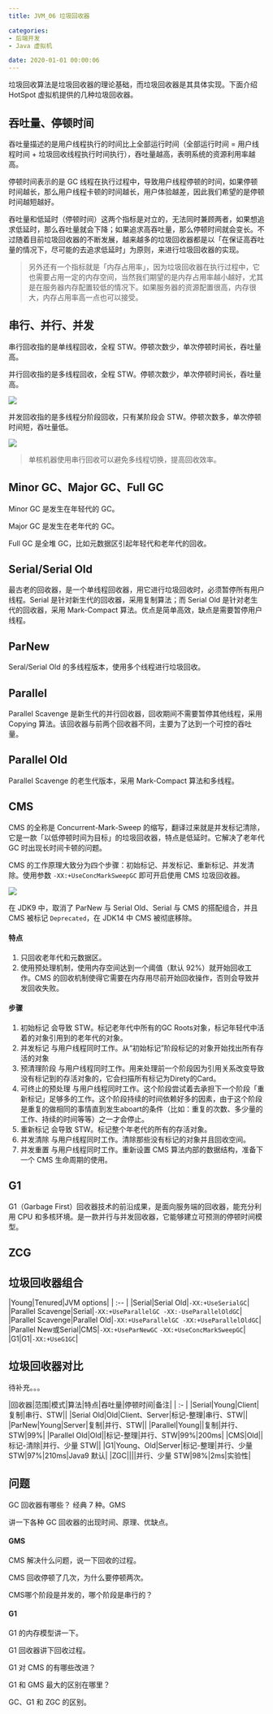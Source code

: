 ```yaml
---
title: JVM_06 垃圾回收器

categories:
- 后端开发
- Java 虚拟机

date: 2020-01-01 00:00:06
---
```

垃圾回收算法是垃圾回收器的理论基础，而垃圾回收器是其具体实现。下面介绍 HotSpot 虚拟机提供的几种垃圾回收器。

## 吞吐量、停顿时间
吞吐量描述的是用户线程执行的时间比上全部运行时间（全部运行时间 = 用户线程时间 + 垃圾回收线程执行时间执行），吞吐量越高，表明系统的资源利用率越高。

停顿时间表示的是 GC 线程在执行过程中，导致用户线程停顿的时间，如果停顿时间越长，那么用户线程卡顿的时间越长，用户体验越差，因此我们希望的是停顿时间越短越好。

吞吐量和低延时（停顿时间）这两个指标是对立的，无法同时兼顾两者，如果想追求低延时，那么吞吐量就会下降；如果追求高吞吐量，那么停顿时间就会变长。不过随着目前垃圾回收器的不断发展，越来越多的垃圾回收器都是以「在保证高吞吐量的情况下，尽可能的去追求低延时」为原则，来进行垃圾回收器的实现。

> 另外还有一个指标就是「内存占用率」，因为垃圾回收器在执行过程中，它也需要占用一定的内存空间，当然我们期望的是内存占用率越小越好，尤其是在服务器内存配置较低的情况下。如果服务器的资源配置很高，内存很大，内存占用率高一点也可以接受。

## 串行、并行、并发
串行回收指的是单线程回收，全程 STW。停顿次数少，单次停顿时间长，吞吐量高。

并行回收指的是多线程回收，全程 STW。停顿次数少，单次停顿时间长，吞吐量高。

![](https://oscimg.oschina.net/oscnet/up-0704e3acfd751cb0c7fed5901cf73c9cccf.png)

并发回收指的是多线程分阶段回收，只有某阶段会 STW。停顿次数多，单次停顿时间短，吞吐量低。

![](https://oscimg.oschina.net/oscnet/up-2e760881402ee830c9cf6f415d3b9f9ccf8.png)

> 单核机器使用串行回收可以避免多线程切换，提高回收效率。

## Minor GC、Major GC、Full GC
Minor GC 是发生在年轻代的 GC。

Major GC 是发生在老年代的 GC。

Full GC 是全堆 GC，比如元数据区引起年轻代和老年代的回收。

## Serial/Serial Old
最古老的回收器，是一个单线程回收器，用它进行垃圾回收时，必须暂停所有用户线程。Serial 是针对新生代的回收器，采用复制算法；而 Serial Old 是针对老生代的回收器，采用 Mark-Compact 算法。优点是简单高效，缺点是需要暂停用户线程。

## ParNew
Seral/Serial Old 的多线程版本，使用多个线程进行垃圾回收。

## Parallel
Parallel Scavenge 是新生代的并行回收器，回收期间不需要暂停其他线程，采用 Copying 算法。该回收器与前两个回收器不同，主要为了达到一个可控的吞吐量。

## Parallel Old
Parallel Scavenge 的老生代版本，采用 Mark-Compact 算法和多线程。

## CMS
CMS 的全称是 Concurrent-Mark-Sweep 的缩写，翻译过来就是并发标记清除，它是一款「以低停顿时间为目标」的垃圾回收器，特点是低延时。它解决了老年代 GC 时出现长时间卡顿的问题。

CMS 的工作原理大致分为四个步骤：初始标记、并发标记、重新标记、并发清除。使用参数 `-XX:+UseConcMarkSweepGC` 即可开启使用 CMS 垃圾回收器。

![](https://imgconvert.csdnimg.cn/aHR0cHM6Ly9tbWJpei5xcGljLmNuL21tYml6X3BuZy9LNWNxaWEwdVY4R3pHNU41YWhlN0ZwSWlhYlhhaWNvc3NNSFYzUnlHQVdxd0MyVk1nQ3ZiaDdKNjBraWNpYXNkS0ZhZHFQSGhablRiZnBNeThxaWNoVk1xMG1WQS82NDA?x-oss-process=image/format,png)

在 JDK9 中，取消了 ParNew 与 Serial Old、Serial 与 CMS 的搭配组合，并且 CMS 被标记 `Deprecated`，在 JDK14 中 CMS 被彻底移除。

#### 特点
1. 只回收老年代和元数据区。
1. 使用预处理机制，使用内存空间达到一个阈值（默认 92%）就开始回收工作。CMS 的回收机制使得它需要在内存用尽前开始回收操作，否则会导致并发回收失败。

#### 步骤
1. 初始标记
    会导致 STW。标记老年代中所有的GC Roots对象，标记年轻代中活着的对象引用到的老年代的对象。
1. 并发标记 
    与用户线程同时工作。从“初始标记”阶段标记的对象开始找出所有存活的对象
1. 预清理阶段
    与用户线程同时工作。用来处理前一个阶段因为引用关系改变导致没有标记到的存活对象的，它会扫描所有标记为Direty的Card。
1. 可终止的预处理
    与用户线程同时工作。这个阶段尝试着去承担下一个阶段「重新标记」足够多的工作。这个阶段持续的时间依赖好多的因素，由于这个阶段是重复的做相同的事情直到发生aboart的条件（比如：重复的次数、多少量的工作、持续的时间等等）之一才会停止。
1. 重新标记
    会导致 STW。标记整个年老代的所有的存活对象。
1. 并发清除
    与用户线程同时工作。清除那些没有标记的对象并且回收空间。
1. 并发重置
    与用户线程同时工作。重新设置 CMS 算法内部的数据结构，准备下一个 CMS 生命周期的使用。
## G1
G1（Garbage First）回收器技术的前沿成果，是面向服务端的回收器，能充分利用 CPU 和多核环境。是一款并行与并发回收器，它能够建立可预测的停顿时间模型。



## ZCG

## 垃圾回收器组合
|Young|Tenured|JVM options|
| :-- |
|Serial|Serial Old|`-XX:+UseSerialGC`|
|Parallel Scavenge|Serial|`-XX:+UseParallelGC -XX:-UseParallelOldGC`|
|Parallel Scavenge|Parallel Old|`-XX:+UseParallelGC -XX:+UseParallelOldGC`|
|Parallel New或Serial|CMS|`-XX:+UseParNewGC` `-XX:+UseConcMarkSweepGC`|
|G1|G1|`-XX:+UseG1GC`|

## 垃圾回收器对比
待补充。。。

|回收器|范围|模式|算法|特点|吞吐量|停顿时间|备注|
| :- |
|Serial|Young|Client|复制|串行、STW||
|Serial Old|Old|Client、Server|标记-整理|串行、STW||
|ParNew|Young|Server|复制|并行、STW||
|Parallel|Young||复制|并行、STW|99%|
|Parallel Old|Old||标记-整理|并行、STW|99%|200ms|
|CMS|Old||标记-清除|并行、少量 STW||
|G1|Young、Old|Server|标记-整理|并行、少量 STW|97%|210ms|Java9 默认|
|ZGC||||并行、少量 STW|98%|2ms|实验性|

## 问题
GC 回收器有哪些？
经典 7 种。GMS

讲一下各种 GC 回收器的出现时间、原理、优缺点。

#### GMS
CMS 解决什么问题，说一下回收的过程。

CMS 回收停顿了几次，为什么要停顿两次。

CMS哪个阶段是并发的，哪个阶段是串行的？

#### G1
G1 的内存模型讲一下。

G1 回收器讲下回收过程。

G1 对 CMS 的有哪些改进？

G1 和 GMS 最大的区别在哪里？

GC、G1 和 ZGC 的区别。